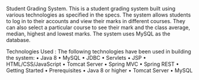 Student Grading System.
This is a student grading system built using various technologies as specified in the specs. 
The system allows students to log in to their accounts and view their marks in different courses.
They can also select a particular course to see their mark and the class average, median, highest and lowest marks. 
The system uses MySQL as the database.

Technologies Used :
The following technologies have been used in building the system:
•	Java 8
•	MySQL
•	JDBC
•	Servlets
•	JSP
•	HTML/CSS/JavaScript
•	Tomcat Server
•	Spring MVC
•	Spring REST
•	Getting Started
•	Prerequisites
•	Java 8 or higher
•	Tomcat Server
•	MySQL
